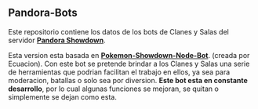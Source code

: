 Pandora-Bots
----------

Este repositorio contiene los datos de los bots de Clanes
y Salas del servidor [**Pandora Showdown**](http://play.pandorashowdown.net/).

Esta version esta basada en 
[**Pokemon-Showdown-Node-Bot**](https://github.com/Ecuacion/Pokemon-Showdown-Node-Bot).
(creada por Ecuacion). 
Con este bot se pretende brindar a los Clanes y Salas una serie de 
herramientas que podrian facilitan el trabajo en ellos, ya sea para moderacion, batallas 
o solo sea por diversion. **Este bot esta en constante desarrollo**, por lo cual algunas 
funciones se mejoran, se quitan o simplemente se dejan como esta.

